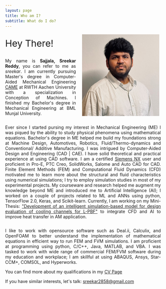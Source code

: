 ```yaml
---
layout: page
title: Who am I?
subtitle: What do I do?
---
```


<style type="text/css">
        .br {
            display: block;
            margin-bottom: 2em;
        }
    </style>

<img style="float: right; padding: 5px 5px 5px 20px;" src="/assets/img/CV_Pic.jpg" width="250" />

<p style="text-align: justify; font-size:30px">Hey There!</p>

<div style="text-align: justify; padding: 0px 0px 0px -50px"> My name is <b>Sajjala, Sreekar Reddy</b>, you can refer to me as <i>sreekar</i>. I am currently pursuing Master's degree in Computer-Aided Mechanical Engineering <a href="https://www.rwth-aachen.de/go/id/dfvw" target="_blank" title="CAME Website">CAME</a> at RWTH Aachen University with a specialization in Conception of Machines. I finished my Bachelor's degree in Mechanical Engineering at BML Munjal University.</div>

<span class="br"></span>

<div style="text-align: justify"> Ever since I started pursing my interest in Mechanical Engineering (ME) I was piqued by the ability to study physical phenomena using mathematical equations. Bachelor's degree in ME helped me build my foundations strong at Machine Design, Automotives, Robotics, Fluid/Thermo-dynamics and Conventional/ Additive Manufacturing. I was intrigued by Computer-Aided Design and Engineering (CAD | CAE). I have solid theoretical and practical experience at using CAD software. I am a certified <a href="https://drive.google.com/file/d/1KhHpP0kOXLC9mXPEobZGrETynG6MXUZu/view" target="_blank" title="Certificate link">Siemens NX</a> user and proficient in Pro-E, PTC Creo, SolidWorks, Salome and Auto CAD for CAD. Finite Element Methods (FEM) and Computational Fluid Dynamics (CFD) motivated me to learn more about the structural and fluid characteristics using numerical simulations; I try to employ simulation studies in most of my experimental projects. My courseware and research helped me augment my knowledge beyond ME and introduced me to Artificial Intelligence (AI); I worked on a couple of projects related to ML and ANNs using python, TensorFlow 2.0, Keras, and Scikit-learn. Currently, I am working on my Mini-Thesis: <a href="/2020-02-26-master-minithesis/" title="Topic Page">"Development of an intelligent simulation-based model for design evaluation of cooling channels for L-PBF"</a> to integrate CFD and AI to improve heat transfer in AM application.</div>

<span class="br"></span>

<div style="text-align: justify"> I like to work with opensource software such as Deal.ii, Calculix, and OpenFOAM to better understand the implementation of mathematical equations in efficient way to run FEM and FVM simulations. I am proficient at programming using python, C/C++, Java, MATLAB, and VBA. I was tasked to work with wide range of commercial FEM/FVM software during my education and workplace; I am skillful at using ABAQUS, Ansys, Star-CCM+, COMSOL, and Hyperworks.</div>

You can find more about my qualifications in my [CV Page](/cv/ "CV link")

If you have similar interests, let's talk: <a href="mailto:sreekar2858@gmail.com">sreekar2858@gmail.com</a>